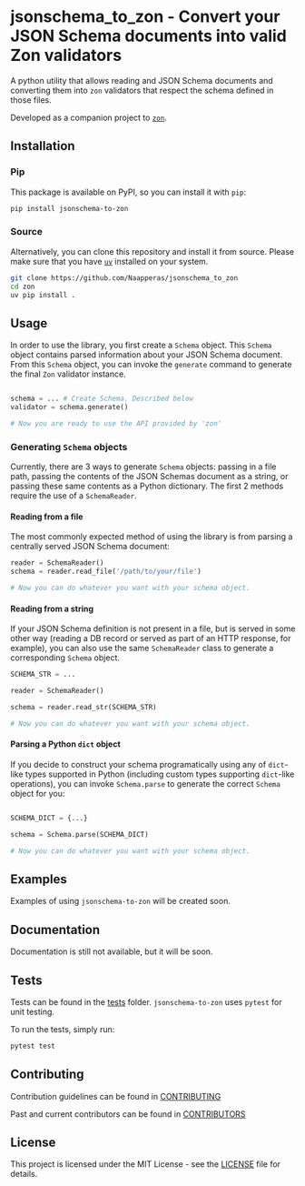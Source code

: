 # jsonschema_to_zon - Convert your JSON Schema documents into valid Zon validators

A python utility that allows reading and JSON Schema documents and converting them into `zon` validators that respect the schema defined in those files.

Developed as a companion project to [`zon`](https://github.com/Naapperas/zon).

## Installation

### Pip

This package is available on PyPI, so you can install it with `pip`:

```bash
pip install jsonschema-to-zon
```

### Source

Alternatively, you can clone this repository and install it from source. Please make sure that you have [`uv`](https://docs.astral.sh/uv) installed on your system.

```bash
git clone https://github.com/Naapperas/jsonschema_to_zon
cd zon
uv pip install .
```

## Usage

In order to use the library, you first create a `Schema` object. This `Schema` object contains parsed information about your JSON Schema document. From this `Schema` object, you can invoke the `generate` command to generate the final `Zon` validator instance.

```py

schema = ... # Create Schema. Described below
validator = schema.generate()

# Now you are ready to use the API provided by 'zon'
```

### Generating `Schema` objects

Currently, there are 3 ways to generate `Schema` objects: passing in a file path, passing the contents of the JSON Schemas document as a string, or passing these same contents as a Python dictionary. The first 2 methods require the use of a `SchemaReader`.

#### Reading from a file

The most commonly expected method of using the library is from parsing a centrally served JSON Schema document:

```py
reader = SchemaReader()
schema = reader.read_file('/path/to/your/file')

# Now you can do whatever you want with your schema object.
```

#### Reading from a string

If your JSON Schema definition is not present in a file, but is served in some other way (reading a DB record or served as part of an HTTP response, for example), you can also use the same `SchemaReader` class to generate a corresponding `Schema` object.

```py
SCHEMA_STR = ...

reader = SchemaReader()

schema = reader.read_str(SCHEMA_STR)

# Now you can do whatever you want with your schema object.
```

#### Parsing a Python `dict` object

If you decide to construct your schema programatically using any of `dict`-like types supported in Python (including custom types supporting `dict`-like operations), you can invoke `Schema.parse` to generate the correct `Schema` object for you:

```py

SCHEMA_DICT = {...}

schema = Schema.parse(SCHEMA_DICT)

# Now you can do whatever you want with your schema object.
```

## Examples

Examples of using `jsonschema-to-zon` will be created soon.

## Documentation

Documentation is still not available, but it will be soon.

## Tests

Tests can be found in the [tests](tests) folder. `jsonschema-to-zon` uses `pytest` for unit testing.

To run the tests, simply run:

```bash 
pytest test
```

## Contributing

Contribution guidelines can be found in [CONTRIBUTING](CONTRIBUTING.md)

Past and current contributors can be found in [CONTRIBUTORS](CONTRIBUTORS.md)

## License

This project is licensed under the MIT License - see the [LICENSE](LICENSE) file for details.